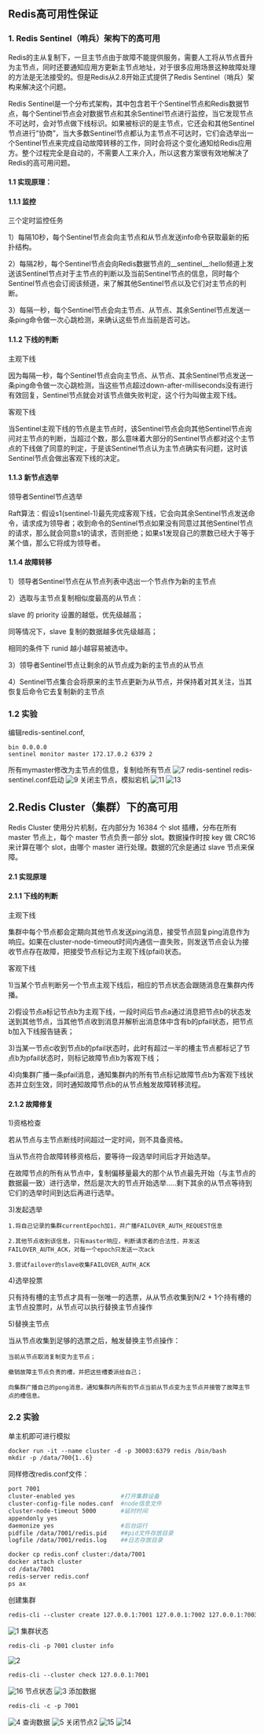 ## Redis高可用性保证

### 1. Redis Sentinel（哨兵）架构下的高可用
Redis的主从复制下，一旦主节点由于故障不能提供服务，需要人工将从节点晋升为主节点，同时还要通知应用方更新主节点地址，对于很多应用场景这种故障处理的方法是无法接受的。但是Redis从2.8开始正式提供了Redis Sentinel（哨兵）架构来解决这个问题。

Redis Sentinel是一个分布式架构，其中包含若干个Sentinel节点和Redis数据节点，每个Sentinel节点会对数据节点和其余Sentinel节点进行监控，当它发现节点不可达时，会对节点做下线标识。如果被标识的是主节点，它还会和其他Sentinel节点进行“协商”，当大多数Sentinel节点都认为主节点不可达时，它们会选举出一个Sentinel节点来完成自动故障转移的工作，同时会将这个变化通知给Redis应用方。整个过程完全是自动的，不需要人工来介入，所以这套方案很有效地解决了Redis的高可用问题。

#### 1.1 实现原理：

#### 1.1.1 监控
三个定时监控任务

1）每隔10秒，每个Sentinel节点会向主节点和从节点发送info命令获取最新的拓扑结构。

2）每隔2秒，每个Sentinel节点会向Redis数据节点的__sentinel__:hello频道上发送该Sentinel节点对于主节点的判断以及当前Sentinel节点的信息，同时每个Sentinel节点也会订阅该频道，来了解其他Sentinel节点以及它们对主节点的判断。

3）每隔一秒，每个Sentinel节点会向主节点、从节点、其余Sentinel节点发送一条ping命令做一次心跳检测，来确认这些节点当前是否可达。

#### 1.1.2 下线的判断
主观下线

因为每隔一秒，每个Sentinel节点会向主节点、从节点、其余Sentinel节点发送一条ping命令做一次心跳检测，当这些节点超过down-after-milliseconds没有进行有效回复，Sentinel节点就会对该节点做失败判定，这个行为叫做主观下线。

客观下线

当Sentinel主观下线的节点是主节点时，该Sentinel节点会向其他Sentinel节点询问对主节点的判断，当超过<quorum>个数，那么意味着大部分的Sentinel节点都对这个主节点的下线做了同意的判定，于是该Sentinel节点认为主节点确实有问题，这时该Sentinel节点会做出客观下线的决定。

#### 1.1.3 新节点选举
领导者Sentinel节点选举

Raft算法：假设s1(sentinel-1)最先完成客观下线，它会向其余Sentinel节点发送命令，请求成为领导者；收到命令的Sentinel节点如果没有同意过其他Sentinel节点的请求，那么就会同意s1的请求，否则拒绝；如果s1发现自己的票数已经大于等于某个值，那么它将成为领导者。

#### 1.1.4 故障转移
1）领导者Sentinel节点在从节点列表中选出一个节点作为新的主节点

2）选取与主节点复制相似度最高的从节点：

slave 的 priority 设置的越低，优先级越高；

同等情况下，slave 复制的数据越多优先级越高；

相同的条件下 runid 越小越容易被选中。

3）领导者Sentinel节点让剩余的从节点成为新的主节点的从节点

4）Sentinel节点集合会将原来的主节点更新为从节点，并保持着对其关注，当其恢复后命令它去复制新的主节点

### 1.2 实验

编辑redis-sentinel.conf, 
```
bin 0.0.0.0
sentinel monitor master 172.17.0.2 6379 2
```
所有mymaster修改为主节点的信息，复制给所有节点
![7](avaliable/7.png)
redis-sentinel redis-sentinel.conf启动
![9](avaliable/9.png)
关闭主节点，模拟宕机
![11](avaliable/11.png)
![13](avaliable/13.png)

## 2.Redis Cluster（集群）下的高可用
Redis Cluster 使用分片机制，在内部分为 16384 个 slot 插槽，分布在所有 master 节点上，每个 master 节点负责一部分 slot。数据操作时按 key 做 CRC16 来计算在哪个 slot，由哪个 master 进行处理。数据的冗余是通过 slave 节点来保障。
#### 2.1 实现原理


#### 2.1.1 下线的判断
主观下线

集群中每个节点都会定期向其他节点发送ping消息，接受节点回复ping消息作为响应。如果在cluster-node-timeout时间内通信一直失败，则发送节点会认为接收节点存在故障，把接受节点标记为主观下线(pfail)状态。

客观下线

1)当某个节点判断另一个节点主观下线后，相应的节点状态会跟随消息在集群内传播。

2)假设节点a标记节点b为主观下线，一段时间后节点a通过消息把节点b的状态发送到其他节点，当其他节点收到消息并解析出消息体中含有b的pfail状态，把节点b加入下线报告链表；

3)当某一节点c收到节点b的pfail状态时，此时有超过一半的槽主节点都标记了节点b为pfail状态时，则标记故障节点b为客观下线；

4)向集群广播一条pfail消息，通知集群内的所有节点标记故障节点b为客观下线状态并立刻生效，同时通知故障节点b的从节点触发故障转移流程。



#### 2.1.2 故障修复
1)资格检查

若从节点与主节点断线时间超过一定时间，则不具备资格。

当从节点符合故障转移资格后，要等待一段选举时间后才开始选举。

在故障节点的所有从节点中，复制偏移量最大的那个从节点最先开始（与主节点的数据最一致）进行选举，然后是次大的节点开始选举.....剩下其余的从节点等待到它们的选举时间到达后再进行选举。

3)发起选举


    1.将自己记录的集群currentEpoch加1，并广播FAILOVER_AUTH_REQUEST信息

    2.其他节点收到该信息，只有master响应，判断请求者的合法性，并发送FAILOVER_AUTH_ACK，对每一个epoch只发送一次ack

    3.尝试failover的slave收集FAILOVER_AUTH_ACK


4)选举投票

只有持有槽的主节点才具有一张唯一的选票，从从节点收集到N/2 + 1个持有槽的主节点投票时，从节点可以执行替换主节点操作

5)替换主节点

当从节点收集到足够的选票之后，触发替换主节点操作：

    当前从节点取消复制变为主节点；

    撤销故障主节点负责的槽，并把这些槽委派给自己；

    向集群广播自己的pong消息，通知集群内所有的节点当前从节点变为主节点并接管了故障主节点的槽信息。


### 2.2 实验
单主机即可进行模拟
```dockerfile
docker run -it --name cluster -d -p 30003:6379 redis /bin/bash
mkdir -p /data/700{1..6}
```
同样修改redis.conf文件：

```dockerfile
port 7001     
cluster-enabled yes             #打开集群设备
cluster-config-file nodes.conf  #node信息文件
cluster-node-timeout 5000       #延时时间
appendonly yes
daemonize yes                   #后台运行
pidfile /data/7001/redis.pid    ##pid文件存放目录
logfile /data/7001/redis.log    ##日志存放目录
```
```dockerfile
docker cp redis.conf cluster:/data/7001
docker attach cluster
cd /data/7001
redis-server redis.conf
ps ax
```
创建集群
```dockerfile
redis-cli --cluster create 127.0.0.1:7001 127.0.0.1:7002 127.0.0.1:7003 127.0.0.1:7004 127.0.0.1:7005  127.0.0.1:7006 --cluster-replicas 1
```
![1](avaliable/1.png)
集群状态
```dockerfile
redis-cli -p 7001 cluster info
```
![2](avaliable/2.png)
```dockerfile
redis-cli --cluster check 127.0.0.1:7001
```
![16](avaliable/16.png)
节点状态
![3](avaliable/3.png)
添加数据
```dockerfile
redis-cli -c -p 7001
```
![4](avaliable/4.png)
查询数据
![5](avaliable/5.png)
关闭节点2
![15](avaliable/15.png)
![14](avaliable/14.png)





